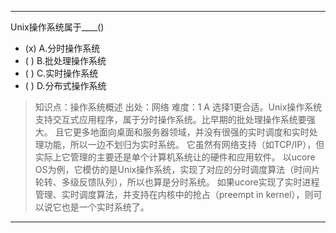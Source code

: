 ---
Unix操作系统属于____()
- (x) A.分时操作系统
- ( ) B.批处理操作系统
- ( ) C.实时操作系统
- ( ) D.分布式操作系统

> 知识点：操作系统概述
> 出处：网络
> 难度：1
> A 选择1更合适。Unix操作系统支持交互式应用程序，属于分时操作系统。比早期的批处理操作系统要强大。
> 且它更多地面向桌面和服务器领域，并没有很强的实时调度和实时处理功能，所以一边不划归为实时系统。
> 它虽然有网络支持（如TCP/IP），但实际上它管理的主要还是单个计算机系统让的硬件和应用软件。
> 以ucore OS为例，它模仿的是Unix操作系统，实现了对应的分时调度算法（时间片轮转、多级反馈队列），所以也算是分时系统。
> 如果ucore实现了实时进程管理、实时调度算法，并支持在内核中的抢占（preempt in kernel），则可以说它也是一个实时系统了。


---